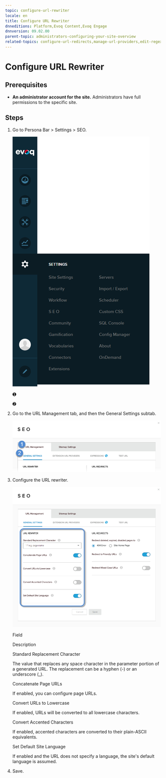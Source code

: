```yaml
---
topic: configure-url-rewriter
locale: en
title: Configure URL Rewriter
dnneditions: Platform,Evoq Content,Evoq Engage
dnnversion: 09.02.00
parent-topic: administrators-configuring-your-site-overview
related-topics: configure-url-redirects,manage-url-providers,edit-regex-for-url-management,test-url-generation
---
```


# Configure URL Rewriter

## Prerequisites

*   **An administrator account for the site.** Administrators have full permissions to the specific site.

## Steps

1.  Go to Persona Bar \> Settings \> SEO.
    
    ![Persona Bar > Settings > SEO](/images/scr-pbar-host-Settings-E91.png)
    
    ➊
    
    ➋
    
2.  Go to the URL Management tab, and then the General Settings subtab.
    
    ![URL Management > General Settings](/images/scr-pbtabs-host-Settings-SEO-URLManagement-GeneralSettings-E91.png)
    
3.  Configure the URL rewriter.
    
      
    
    ![URL Management > General Settings](/images/scr-SEO-URLManagement-GeneralSettings-URLRewriter-E91.png)
    
      
    
    Field
    
    Description
    
    Standard Replacement Character
    
    The value that replaces any space character in the parameter portion of a generated URL. The replacement can be a hyphen (-) or an underscore (_).
    
    Concatenate Page URLs
    
    If enabled, you can configure page URLs.
    
    Convert URLs to Lowercase
    
    If enabled, URLs will be converted to all lowercase characters.
    
    Convert Accented Characters
    
    If enabled, accented characters are converted to their plain-ASCII equivalents.
    
    Set Default Site Language
    
    If enabled and the URL does not specify a language, the site's default language is assumed.
    
4.  Save.